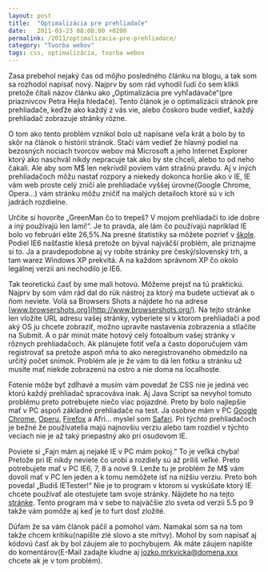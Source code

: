 ```yaml
---
layout: post
title:  "Optimalizácia pre prehliadače"
date:   2011-03-23 08:08:00 +0200
permalink: /2011/optimalizacia-pre-prehliadace/
category: "Tvorba webov"
tags: css, optimalizácia, tvorba webov
---
```

Zasa prebehol nejaký čas od môjho posledného článku na blogu, a tak som sa rozhodol napísať nový. Najprv by som rád vyhodil ľudí čo sem klikli pretože čítali názov článku ako „Optimalizácia pre vyhľadávače“(pre priaznivcov Petra Hejla hledače). Tento článok je o optimalizácii stránok pre prehliadače, keďže ako každý z vás vie, alebo čoskoro bude vedieť, každý prehliadač zobrazuje stránky rôzne.

O tom ako tento problém vznikol bolo už napísané veľa krát a bolo by to skôr na článok o histórii stránok. Stačí vám vedieť že hlavný podiel na bezosných nociach tvorcov webov má Microsoft a jeho Internet Explorer ktorý ako naschvál nikdy nepracuje tak ako by ste chceli, alebo to od neho čakali. Ale aby som M$ len nekrivdil poviem vám strašnú pravdu. Aj v iných prehliadačoch môžu nastať rozpory a niekedy dokonca horšie ako v IE, IE vám web proste celý zničí ale prehliadače vyššej úrovne(Google Chrome, Opera…) vám stránku môžu zničiť na malých detailoch ktoré sú v ich jadrách rozdielne.

Určite si hovoríte „GreenMan čo to trepeš? V mojom prehliadači to ide dobre a iný používajú len lami!“. Je to pravda, ale lám čo používajú napríklad IE bolo vo februári ešte 26,5%.Na presné štatistiky sa môžete pozrieť v [škole](http://www.w3schools.com/browsers/browsers_stats.asp). Podiel IE6 našťastie klesá pretože on býval najväčší problém, ale priznajme si to. Ja a pravdepodobne aj vy robíte stránky pre český/slovenský trh, a tam warez Windows XP prekvitá. A na každom správnom XP čo okolo legálnej verzii ani nechodilo je IE6.

Tak teoretickú časť by sme mali hotovú. Môžeme prejsť na tú praktickú. Najprv by som vám rád dal do rúk nástroj za ktorý ma budete uctievať ak o ňom neviete. Volá sa Browsers Shots a nájdete ho na adrese [www.browsershots.org](http://www.browsershots.org/). Na tejto stránke len vložíte URL adresu vašej stránky, vyberiete si v ktorom prehliadači a pod aký OS ju chcete zobraziť, možno upravíte nastavenia zobrazenia a stlačíte na Submit. A o pár minút máte hotový celý fotoalbum vašej stránky v rôznych prehliadačoch. Ak plánujete fotiť veľa a často doporučujem vám registrovať sa pretože aspoň mňa to ako neregistrovaného obmedzilo na určitý počet snímok. Problém ale je že vám to dá len fotku a stránku už musíte mať niekde zobrazenú na ostro a nie doma na localhoste.

Fotenie môže byť zdĺhavé a musím vám povedať že CSS nie je jediná vec ktorú každý prehliadač spracováva inak. Aj Java Script sa nevyhol tomuto problému preto potrebujete niečo viac pojazdné. Preto by bolo najlepšie mať v PC aspoň základné prehliadače na test. Ja osobne mám v PC [Google Chrome](http://www.google.com/chrome), [Operu](http://www.opera.com/), [Firefox](http://www.mozilla.com/sk/firefox/) a Afri… myslel som [Safari](http://www.apple.com/safari/). Pri týchto prehliadačoch je bežné že používatelia majú najnovšiu verziu alebo tam rozdiel v týchto veciach nie je až taký priepastný ako pri osudovom IE.

Poviete si „Fajn mám aj nejaké IE v PC mám pokoj.“  To je veľká chyba! Pretože pri IE nikdy neviete čo urobí a rozdiely sú až príliš veľké. Preto potrebujete mať v PC IE6, 7, 8 a nové 9. Lenže tu je problém že M$ vám dovolí mať v PC len jeden a k tomu nemôžete ísť na nižšiu verziu. Preto boh povedal „Budiš IETester!“ Nie je to program v ktorom si vyskúšate ktorý IE chcete používať ale otestujete tam svoje stránky. Nájdete ho na  tejto [stránke](https://www.my-debugbar.com/wiki/IETester/HomePage). Tento program má v sebe to najväčšie zlo sveta od verzii 5.5 po 9 takže vám pomôže aj keď je to furt dosť zložité.

Dúfam že sa vám článok páčil a pomohol vám. Namakal som sa na tom takže chcem kritiku(napíšte zlé slovo a ste mŕtvy). Mohol by som napísať aj kódovú časť ak by bol záujem ale to pochybujem. Ak máte záujem napíšte do komentárov(E-Mail zadajte kludne aj jozko.mrkvicka@domena.xxx chcete ak je v tom problém).
